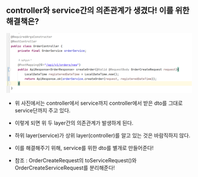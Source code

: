 ## controller와 service간의 의존관계가 생겼다! 이를 위한 해결책은?
<img src="../image/service-controller-dependency.PNG">

- 위 사진에서는 controller에서 service까지 controller에서 받은 dto를 그대로 service단까지 주고 있다.
- 이렇게 되면 위 두 layer간의 의존관계가 발생하게 된다.
- 하위 layer(service)가 상위 layer(controller)를 알고 있는 것은 바람직하지 않다.
- 이를 해결해주기 위해, service를 위한 dto를 별개로 만들어준다!

- 참조 : OrderCreateRequest의 toServiceRequest()와 OrderCreateServiceRequest를 분리해준다!